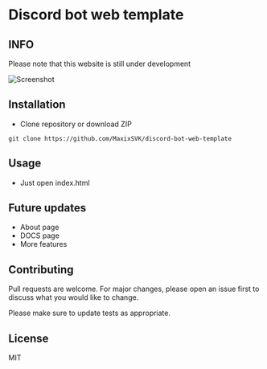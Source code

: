 # Discord bot web template

## INFO
Please note that this website is still under development

![Screenshot](https://i.imgur.com/exG3Lhl.png)

## Installation

 - Clone repository or download ZIP
```
git clone https://github.com/MaxixSVK/discord-bot-web-template
``` 
## Usage
 - Just open index.html

## Future updates
 - About page
 - DOCS page
 - More features

## Contributing

Pull requests are welcome. For major changes, please open an issue first
to discuss what you would like to change.

Please make sure to update tests as appropriate.

## License

MIT